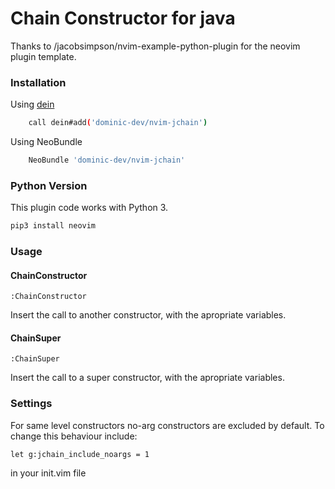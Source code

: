 # Chain Constructor for java

Thanks to /jacobsimpson/nvim-example-python-plugin for the neovim plugin template.


### Installation

Using <a href="https://github.com/Shougo/dein.vim">dein</a>
```Bash
    call dein#add('dominic-dev/nvim-jchain')
```

Using NeoBundle
```Bash
    NeoBundle 'dominic-dev/nvim-jchain'
```

### <a id="python_version"></a>Python Version

This plugin code works with Python 3.
```Python
pip3 install neovim
```

### Usage 
#### ChainConstructor
```VimL
:ChainConstructor
```
Insert the call to another constructor, with the apropriate variables.


#### ChainSuper
```VimL
:ChainSuper
```

Insert the call to a super constructor, with the apropriate variables.

### Settings
For same level constructors no-arg constructors are excluded by default.
To change this behaviour include:
```VimL
let g:jchain_include_noargs = 1
```
in your init.vim file
